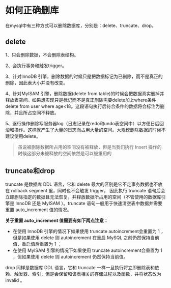 # 如何正确删库

在mysql中有三种方式可以删除数据库，分别是：delete、truncate、drop。

## delete

1、只会删除数据，不会删除表结构。

2、会执行事务和触发trigger。

3、针对InnoDB 引擎，删除数据的时候只是把数据标记为已删除，而不是真正的删除，因此表大小并没有改变。

4、针对MyISAM 引擎，删除数据(delete from table)的时候会把数据真实删掉并释放表空间。如果想实现只是标记而不是真正删除需要delete加上where条件 delete from user where age<18。这段语句执行后符合条件的数据将会标注为删除，并且所占空间不释放。

5、逐行操作删除写服务器log（日志记录在redo和undo表空间中）以方便日后回滚和操作。这样就产生了大量的日志而占用大量的空间。大规模删除数据的时候不建议使用delete。



> 虽说被删除数据所占用的空间没有被释放，但是当我们执行 Insert 操作的时候这部分未被释放的空间依然是可以被重用的

## truncate和drop

truncate 是数据库 DDL 语言，它和 delete 最大的区别是它不走事务数据也不放在 rollback segment 里，同时也不会触发 trigger， 因此执行 truncate 语句后会立即删除指定的数据且无法恢复，并释放数据所占用的空间（不管使用的数据库引擎是 InnoDB 还是 MyISAM ）。truncate 语句一般用于快速清空表中数据并需要重置 auto_increment 值的情况。

**关于重置 auto_increment 值需要有如下两点注意：**

- 在使用 InnoDB 引擎的情况下如果使用 truncate autoincrement会重置为 1 ，但是如果使用 delete 则 autoincrement 在重启 MySQL 之前仍然保持当前值，重启值后重置为 1 ；
- 在使用 MyISAM 引擎的情况下如果使用 truncate autoincrement会重置为 1 ，但如果使用 delete 则 autoincrement 仍然保持当前值。

drop 同样是数据库 DDL 语言，它和 truncate 一样一旦执行将立即删除表和依赖、触发器、索引，但是会保留和该表相关的存储过程以及函数，并将状态改为 invalid 。
